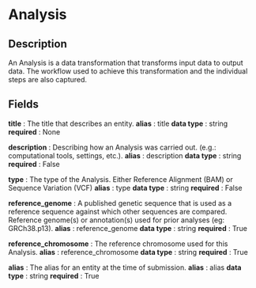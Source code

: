 # Analysis

## Description

An Analysis is a data transformation that transforms input data to output data. The workflow used to achieve this transformation and the individual steps are also captured.

## Fields


**title** : The title that describes an entity.
**alias** : title
**data type** : string
**required** : None


**description** : Describing how an Analysis was carried out. (e.g.: computational tools, settings, etc.).
**alias** : description
**data type** : string
**required** : False


**type** : The type of the Analysis. Either Reference Alignment (BAM) or Sequence Variation (VCF)
**alias** : type
**data type** : string
**required** : False


**reference_genome** : A published genetic sequence that is used as a reference sequence against which other sequences are compared. Reference genome(s) or annotation(s) used for prior analyses (eg: GRCh38.p13).
**alias** : reference_genome
**data type** : string
**required** : True


**reference_chromosome** : The reference chromosome used for this Analysis.
**alias** : reference_chromosome
**data type** : string
**required** : True


**alias** : The alias for an entity at the time of submission.
**alias** : alias
**data type** : string
**required** : True
